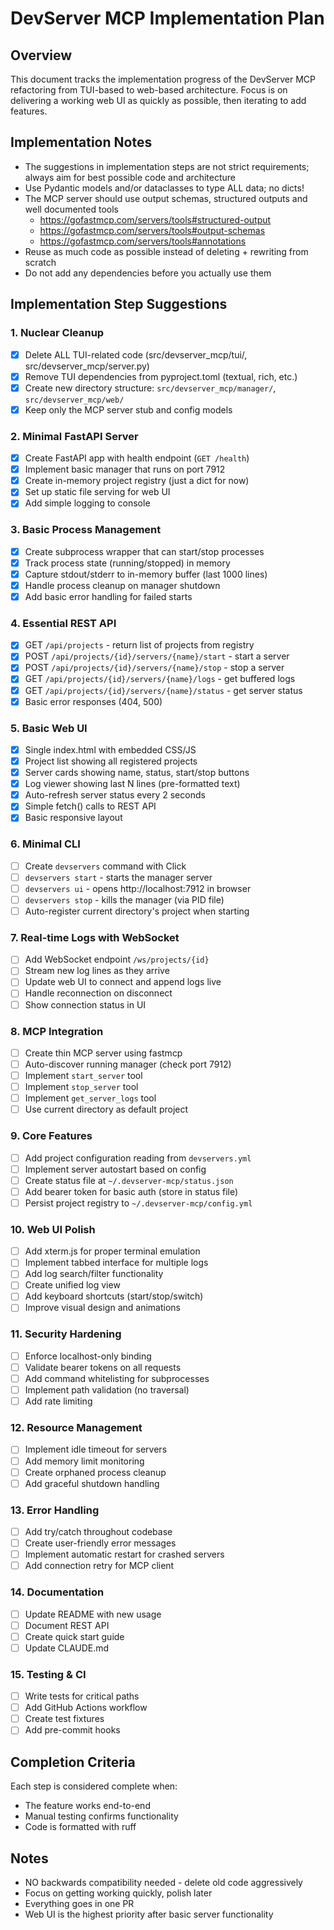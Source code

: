 # DevServer MCP Implementation Plan

## Overview

This document tracks the implementation progress of the DevServer MCP refactoring from TUI-based to web-based architecture. Focus is on delivering a working web UI as quickly as possible, then iterating to add features.

## Implementation Notes

- The suggestions in implementation steps are not strict requirements; always aim for best possible code and architecture
- Use Pydantic models and/or dataclasses to type ALL data; no dicts!
- The MCP server should use output schemas, structured outputs and well documented tools
  - https://gofastmcp.com/servers/tools#structured-output
  - https://gofastmcp.com/servers/tools#output-schemas
  - https://gofastmcp.com/servers/tools#annotations
- Reuse as much code as possible instead of deleting + rewriting from scratch
- Do not add any dependencies before you actually use them

## Implementation Step Suggestions

### 1. Nuclear Cleanup

- [x] Delete ALL TUI-related code (src/devserver_mcp/tui/, src/devserver_mcp/server.py)
- [x] Remove TUI dependencies from pyproject.toml (textual, rich, etc.)
- [x] Create new directory structure: `src/devserver_mcp/manager/`, `src/devserver_mcp/web/`
- [x] Keep only the MCP server stub and config models

### 2. Minimal FastAPI Server

- [x] Create FastAPI app with health endpoint (`GET /health`)
- [x] Implement basic manager that runs on port 7912
- [x] Create in-memory project registry (just a dict for now)
- [x] Set up static file serving for web UI
- [x] Add simple logging to console

### 3. Basic Process Management

- [x] Create subprocess wrapper that can start/stop processes
- [x] Track process state (running/stopped) in memory
- [x] Capture stdout/stderr to in-memory buffer (last 1000 lines)
- [x] Handle process cleanup on manager shutdown
- [x] Add basic error handling for failed starts

### 4. Essential REST API

- [x] GET `/api/projects` - return list of projects from registry
- [x] POST `/api/projects/{id}/servers/{name}/start` - start a server
- [x] POST `/api/projects/{id}/servers/{name}/stop` - stop a server
- [x] GET `/api/projects/{id}/servers/{name}/logs` - get buffered logs
- [x] GET `/api/projects/{id}/servers/{name}/status` - get server status
- [x] Basic error responses (404, 500)

### 5. Basic Web UI

- [x] Single index.html with embedded CSS/JS
- [x] Project list showing all registered projects
- [x] Server cards showing name, status, start/stop buttons
- [x] Log viewer showing last N lines (pre-formatted text)
- [x] Auto-refresh server status every 2 seconds
- [x] Simple fetch() calls to REST API
- [x] Basic responsive layout

### 6. Minimal CLI

- [ ] Create `devservers` command with Click
- [ ] `devservers start` - starts the manager server
- [ ] `devservers ui` - opens http://localhost:7912 in browser
- [ ] `devservers stop` - kills the manager (via PID file)
- [ ] Auto-register current directory's project when starting

### 7. Real-time Logs with WebSocket

- [ ] Add WebSocket endpoint `/ws/projects/{id}`
- [ ] Stream new log lines as they arrive
- [ ] Update web UI to connect and append logs live
- [ ] Handle reconnection on disconnect
- [ ] Show connection status in UI

### 8. MCP Integration

- [ ] Create thin MCP server using fastmcp
- [ ] Auto-discover running manager (check port 7912)
- [ ] Implement `start_server` tool
- [ ] Implement `stop_server` tool
- [ ] Implement `get_server_logs` tool
- [ ] Use current directory as default project

### 9. Core Features

- [ ] Add project configuration reading from `devservers.yml`
- [ ] Implement server autostart based on config
- [ ] Create status file at `~/.devserver-mcp/status.json`
- [ ] Add bearer token for basic auth (store in status file)
- [ ] Persist project registry to `~/.devserver-mcp/config.yml`

### 10. Web UI Polish

- [ ] Add xterm.js for proper terminal emulation
- [ ] Implement tabbed interface for multiple logs
- [ ] Add log search/filter functionality
- [ ] Create unified log view
- [ ] Add keyboard shortcuts (start/stop/switch)
- [ ] Improve visual design and animations

### 11. Security Hardening

- [ ] Enforce localhost-only binding
- [ ] Validate bearer tokens on all requests
- [ ] Add command whitelisting for subprocesses
- [ ] Implement path validation (no traversal)
- [ ] Add rate limiting

### 12. Resource Management

- [ ] Implement idle timeout for servers
- [ ] Add memory limit monitoring
- [ ] Create orphaned process cleanup
- [ ] Add graceful shutdown handling

### 13. Error Handling

- [ ] Add try/catch throughout codebase
- [ ] Create user-friendly error messages
- [ ] Implement automatic restart for crashed servers
- [ ] Add connection retry for MCP client

### 14. Documentation

- [ ] Update README with new usage
- [ ] Document REST API
- [ ] Create quick start guide
- [ ] Update CLAUDE.md

### 15. Testing & CI

- [ ] Write tests for critical paths
- [ ] Add GitHub Actions workflow
- [ ] Create test fixtures
- [ ] Add pre-commit hooks

## Completion Criteria

Each step is considered complete when:

- The feature works end-to-end
- Manual testing confirms functionality
- Code is formatted with ruff

## Notes

- NO backwards compatibility needed - delete old code aggressively
- Focus on getting working quickly, polish later
- Everything goes in one PR
- Web UI is the highest priority after basic server functionality
